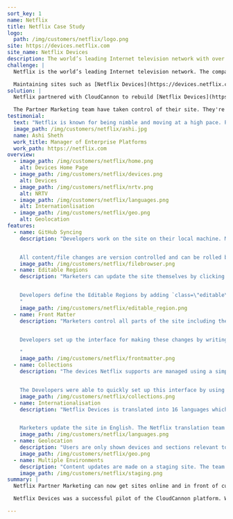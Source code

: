 ```yaml
---
sort_key: 1
name: Netflix
title: Netflix Case Study
logo:
  path: /img/customers/netflix/logo.png
site: https://devices.netflix.com
site_name: Netflix Devices
description: The world’s leading Internet television network with over 62 million members.
challenge: |
  Netflix is the world’s leading Internet television network. The company works hard to provide its partners and consumers with information at a fast pace. One of the ways Netflix does this is by ensuring informational websites stay up to date with relevant and engaging content.

  Maintaining sites such as [Netflix Devices](https://devices.netflix.com) was a difficult process. Existing solutions were inflexible in the kind of edits they allowed. The Netflix Partner Marketing team struggled to make the edits they needed, often requiring help from developers. Netflix Partner Marketing needed an innovative, fast paced way of creating and maintaining these sites to empower marketers and free up developer time.
solution: |
  Netflix partnered with CloudCannon to rebuild [Netflix Devices](https://devices.netflix.com). Devices was originally a Drupal site and was rebuilt in a fraction of the time using [Jekyll](http://jekyllrb.com). The site is static so it loads quickly and reliably scales to the millions of Netflix visitors.

  The Partner Marketing team have taken control of their site. They're empowered to quickly try out new messaging and update content directly on the page.
testimonial:
  text: "Netflix is known for being nimble and moving at a high pace. Partnering with CloudCannon enables my Enterprise Platforms Team at Netflix to deliver highly customizable microsites to our internal business partners rapidly so they can work at the speed of our customers."
  image_path: /img/customers/netflix/ashi.jpg
  name: Ashi Sheth
  work_title: Manager of Enterprise Platforms
  work_path: https://netflix.com
overview:
  - image_path: /img/customers/netflix/home.png
    alt: Devices Home Page
  - image_path: /img/customers/netflix/devices.png
    alt: Devices
  - image_path: /img/customers/netflix/nrtv.png
    alt: NRTV
  - image_path: /img/customers/netflix/languages.png
    alt: Internationlisation
  - image_path: /img/customers/netflix/geo.png
    alt: Geolocation
features:
  - name: GitHub Syncing
    description: "Developers work on the site on their local machine. Marketers update in CloudCannon. Everything stays in sync through GitHub.


    All content/file changes are version controlled and can be rolled back at any time."
    image_path: /img/customers/netflix/filebrowser.png
  - name: Editable Regions
    description: "Marketers can update the site themselves by clicking on text to start writing content.


    Developers define the Editable Regions by adding `class=\"editable\"` to elements in the HTML.
    "
    image_path: /img/customers/netflix/editable_region.png
  - name: Front Matter
    description: "Marketers control all parts of the site including the page title and sponsorship sections.


    Developers set up the interface for making these changes by writing simple [Front Matter](http://docs.cloudcannon.com/editing/front-matter/).

    "
    image_path: /img/customers/netflix/frontmatter.png
  - name: Collections
    description: "The devices Netflix supports are managed using a simple interface.


    The Developers were able to quickly set up this interface by using [Collections](http://docs.cloudcannon.com/editing/collections/)."
    image_path: /img/customers/netflix/collections.png
  - name: Internationalisation
    description: "Netflix Devices is translated into 16 languages which all get served from the same Jekyll site.


    Marketers update the site in English. The Netflix translation team works behind the scenes translating content into the other languages they support."
    image_path: /img/customers/netflix/languages.png
  - name: Geolocation
    description: "Users are only shown devices and sections relevant to their country. This allows Netflix to completely customise the website experience to an individual customer."
    image_path: /img/customers/netflix/geo.png
  - name: Multiple Environments
    description: "Content updates are made on a staging site. The team can preview the site and see exactly how it will look before they push it live."
    image_path: /img/customers/netflix/staging.png
summary: |
  Netflix Partner Marketing can now get sites online and in front of customers faster than has ever been possible.

  Netflix Devices was a successful pilot of the CloudCannon platform. We're currently working with Netflix to roll out more sites in the coming months.

---
```

